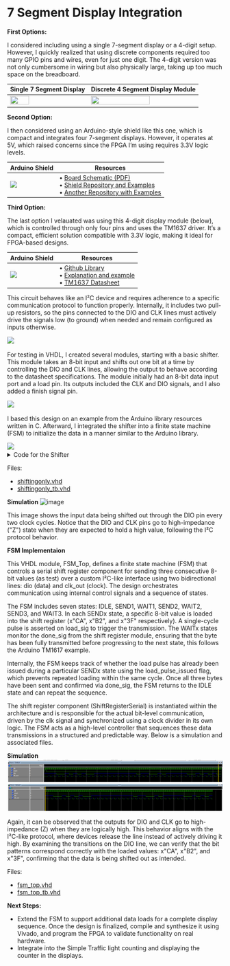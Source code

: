 # 7 Segment Display Integration

**First Options:**

I considered including using a single 7-segment display or a 4-digit setup. However, I quickly realized that using discrete components required too many GPIO pins and wires, even for just one digit. The 4-digit version was not only cumbersome in wiring but also physically large, taking up too much space on the breadboard.

Single 7 Segment Display    |   Discrete 4 Segment Display Module    |   
---   |   ------  |   
|  <img src="https://upload.wikimedia.org/wikipedia/commons/thumb/a/ad/Seven_segment_02_Pengo.jpg/1200px-Seven_segment_02_Pengo.jpg" width=50% height=50%  align="center">    |       <img src="https://th.bing.com/th/id/R.ac22dd04ad6e7eb510ce287559875460?rik=%2bCA6lJZuqa%2fEBQ&riu=http%3a%2f%2fwww.circuitbasics.com%2fwp-content%2fuploads%2f2017%2f05%2fArduino-7-Segment-Tutorial-4-Digit-Display-2.jpg&ehk=4fvTFN3nOIIEPcJOoaJg7H8QD8KAbkDyT3oOpKBoguI%3d&risl=&pid=ImgRaw&r=0" width=75% height=75%  align="center">     |   
   
**Second Option:**

I then considered using an Arduino-style shield like this one, which is compact and integrates four 7-segment displays. However, it operates at 5V, which raised concerns since the FPGA I’m using requires 3.3V logic levels. 


| Arduino Shield | Resources |
|--------------------------|------------------------------------|
| <img src="https://store.arrowdot.io/wp-content/uploads/2021/09/Multi-functional-Expansion.jpg" width="300"> | • <a href="https://github.com/EdwinMarteZorrilla/ModelSim_FPGA/blob/main/4.%20Github%20Resources/2.%20multifunctionshield/multi_function_board_schematic.pdf" target="_blank">Board Schematic (PDF)</a><br>• <a href="https://github.com/EdwinMarteZorrilla/ModelSim_FPGA/tree/main/4.%20Github%20Resources/2.%20multifunctionshield" target="_blank">Shield Repository and Examples</a><br>• <a href="https://github.com/EdwinMarteZorrilla/ModelSim_FPGA/tree/main/4.%20Github%20Resources/3.%20MFShield/examples" target="_blank">Another Repository with Examples</a> |

**Third Option:**

The last option I velauated was using this 4-digit display module (below), which is controlled through only four pins and uses the TM1637 driver. It’s a compact, efficient solution compatible with 3.3V logic, making it ideal for FPGA-based designs. 

| Arduino Shield | Resources |
|--------------------------|------------------------------------|
| <img src="https://github.com/user-attachments/assets/128e4307-4254-4268-b928-04369fe2f766" width="100" /> | • <a href="https://github.com/avishorp/TM1637/tree/master" target="_blank">Github Library</a><br>• <a href="https://gannochenko.dev/blog/tm1637-led-driver-meets-arduino-detailed-explanation" target="_blank">Explanation and example</a><br>• <a href="https://github.com/revolunet/tm1637/blob/master/datasheet-en.pdf" target="_blank">TM1637 Datasheet</a> |

This circuit behaves like an I²C device and requires adherence to a specific communication protocol to function properly. Internally, it includes two pull-up resistors, so the pins connected to the DIO and CLK lines must actively drive the signals low (to ground) when needed and remain configured as inputs otherwise.

 <img src="https://github.com/user-attachments/assets/9b574a66-7917-4fe8-8401-6fce9253934f" width=75% />

For testing in VHDL, I created several modules, starting with a basic shifter. This module takes an 8-bit input and shifts out one bit at a time by controlling the DIO and CLK lines, allowing the output to behave according to the datasheet specifications. The module initially had an 8-bit data input port and a load pin. Its outputs included the CLK and DIO signals, and I also added a finish signal pin.

 <img src="https://github.com/user-attachments/assets/d2fc0824-b88f-4ccf-8209-050f8b05f054" width=35% />

I based this design on an example from the Arduino library resources written in C. Afterward, I integrated the shifter into a finite state machine (FSM) to initialize the data in a manner similar to the Arduino library.

 <img src="https://github.com/user-attachments/assets/2fb88a96-3583-4b43-b824-89467c214b6d" width=75% />

<details>

<summary>Code for the Shifter</summary>

This VHDL module implements a serial shift register designed to send out 8-bit data one bit at a time through a bidirectional data line (dio) synchronized with a clock output (clk_out). At its core, the design uses a clock divider process to generate a slower internal clock tick (clk_tick) from a faster system clock (clk). This clock tick acts as the timing reference for the shift operations, allowing the data bits to be shifted out at precise intervals. The clock divider counts system clock cycles up to a defined threshold (CLK_DIV_COUNT), then toggles the clk_tick signal, effectively slowing down the shifting speed to match the protocol requirements.

The second major block handles the shifting logic itself, which is triggered on the rising edge of the slower clk_tick. When the load input signal transitions from low to high, the input 8-bit data is loaded into the internal shift register, and the module begins shifting the data bit-by-bit. Each clk_tick causes the shift register to move its bits left, outputting the most significant bit on the dio pin while incrementing a counter to track how many bits have been sent. Once all 8 bits have been shifted out, the module sets the done flag to indicate completion and stops shifting. The bidirectional output pins are carefully controlled: when shifting, the dio pin drives a low ('0') if the current bit is zero, otherwise it releases to high impedance ('Z'), mimicking open-drain behavior typical in I2C-like protocols. Similarly, the clk_out pin is driven low or released based on the clk_tick signal, coordinating timing with the data output.
```
   library IEEE;
use IEEE.STD_LOGIC_1164.ALL;
use IEEE.NUMERIC_STD.ALL;

entity ShiftRegisterSerial is
    Port (
        clk      : in  STD_LOGIC;                     -- System clock (e.g., 10 MHz)
        reset    : in  STD_LOGIC;                     -- Asynchronous reset
        load     : in  STD_LOGIC;                     -- Load signal
        data     : in  STD_LOGIC_VECTOR(7 downto 0);  -- 8-bit data input
        dio      : inout STD_LOGIC;                   -- Bidirectional serial output
        clk_out  : inout STD_LOGIC;                   -- Bidirectional shift clock
        done     : out STD_LOGIC                      -- Done flag
    );
end ShiftRegisterSerial;

architecture Behavioral of ShiftRegisterSerial is
    signal shift_reg : STD_LOGIC_VECTOR(7 downto 0) := (others => '0');
    signal bit_count : INTEGER range 0 to 8 := 0;
    signal shifting  : STD_LOGIC := '0';

    signal clk_div   : INTEGER := 0;
    signal clk_tick  : STD_LOGIC := '0';
	--signal data : STD_LOGIC_VECTOR(7 downto 0) := x"CA";
	signal prev_load         : STD_LOGIC := '0';
	signal shift_in_progress : STD_LOGIC := '0';

    --constant CLK_FREQ      : INTEGER := 10000000;      -- 10 MHz
	-- For Simulation
	constant CLK_FREQ      : INTEGER := 10;      -- 10 MHz   
    constant CLK_DIV_COUNT : INTEGER := CLK_FREQ / 5; -- 100 us
	
	--For deployment
	--constant CLK_FREQ      : INTEGER := 100000000;      -- 10 MHz--   
    --constant CLK_DIV_COUNT : INTEGER := CLK_FREQ / 100; -- 1 us
	
	
begin

    -- Clock divider: generates clk_tick every 100 us
    process(clk, reset)
    begin
        if reset = '1' then
            clk_div  <= 0;
            clk_tick <= '0';
        elsif rising_edge(clk) then
            if clk_div >= (CLK_DIV_COUNT / 2) then
                clk_div  <= 0;
                clk_tick <= not clk_tick;
            else
                clk_div <= clk_div + 1;
            end if;
        end if;
    end process;

    -- Shift logic on clk_tick rising edge
    -- Shifting and load control logic
    process(clk_tick, reset)
    begin
        if reset = '1' then
            shift_reg         <= (others => '0');
            bit_count         <= 0;
            shifting          <= '0';
            shift_in_progress <= '0';
            done              <= '0';
            prev_load         <= '0';

        elsif rising_edge(clk_tick) then

            -- Rising edge of load
            if load = '1' and prev_load = '0' then
                shift_reg         <= data;
                bit_count         <= 0;
                shifting          <= '1';
                shift_in_progress <= '1';
                done              <= '0';
            end if;

            -- Perform shifting if active
            if shifting = '1' then
                shift_reg <= shift_reg(6 downto 0) & '0';  -- Left shift
                bit_count <= bit_count + 1;

                if bit_count = 7 then
                    shifting          <= '0';
                    shift_in_progress <= '0';
                    done              <= '1';
                end if;
            end if;

            -- Update load tracking
            prev_load <= load;
        end if;
    end process;

    -- Bidirectional Output Logic: Drive '0' or release to 'Z' for '1'
	--dio <= shift_reg(7) when shifting = '1' else 'Z';
    dio <= '0' when shifting = '1' and shift_reg(7) = '0' else 'Z';
    clk_out <= '0' when clk_tick = '0' else 'Z';

end Behavioral;
```

</details>

Files:
* [shiftingonly.vhd](https://github.com/EdwinMarteZorrilla/ModelSim_FPGA/blob/main/7%20I2C%207%20Segment/shiftingonly.vhd)
* [shiftingonly_tb.vhd](https://github.com/EdwinMarteZorrilla/ModelSim_FPGA/blob/main/7%20I2C%207%20Segment/shiftingonly_tb.vhd)

**Simulation**
![image](https://github.com/user-attachments/assets/462301b8-3357-48e9-ac0e-9ebc0bee0ab9)

This image shows the input data being shifted out through the DIO pin every two clock cycles. Notice that the DIO and CLK pins go to high-impedance ("Z") state when they are expected to hold a high value, following the I²C protocol behavior.

**FSM Implementaion**

This VHDL module, FSM_Top, defines a finite state machine (FSM) that controls a serial shift register component for sending three consecutive 8-bit values (as test)  over a custom I²C-like interface using two bidirectional lines: dio (data) and clk_out (clock). The design orchestrates communication using internal control signals and a sequence of states.

The FSM includes seven states: IDLE, SEND1, WAIT1, SEND2, WAIT2, SEND3, and WAIT3. In each SENDx state, a specific 8-bit value is loaded into the shift register (x"CA", x"B2", and x"3F" respectively). A single-cycle pulse is asserted on load_sig to trigger the transmission. The WAITx states monitor the done_sig from the shift register module, ensuring that the byte has been fully transmitted before progressing to the next state, this follows the Arduino TM1617 example.

Internally, the FSM keeps track of whether the load pulse has already been issued during a particular SENDx state using the load_pulse_issued flag, which prevents repeated loading within the same cycle. Once all three bytes have been sent and confirmed via done_sig, the FSM returns to the IDLE state and can repeat the sequence.

The shift register component (ShiftRegisterSerial) is instantiated within the architecture and is responsible for the actual bit-level communication, driven by the clk signal and synchronized using a clock divider in its own logic. The FSM acts as a high-level controller that sequences these data transmissions in a structured and predictable way. Below is a simulation and associated files.

**Simulation**
![image](https://github.com/EdwinMarteZorrilla/ModelSim_FPGA/blob/main/img/shift_fsm3.png)

Again, it can be observed that the outputs for DIO and CLK go to high-impedance (Z) when they are logically high. This behavior aligns with the I²C-like protocol, where devices release the line instead of actively driving it high. By examining the transitions on the DIO line, we can verify that the bit patterns correspond correctly with the loaded values: x"CA", x"B2", and x"3F", confirming that the data is being shifted out as intended.

Files:
* [fsm_top.vhd](https://github.com/EdwinMarteZorrilla/ModelSim_FPGA/blob/main/7%20I2C%207%20Segment/fsm_top.vhd)
* [fsm_top_tb.vhd](https://github.com/EdwinMarteZorrilla/ModelSim_FPGA/blob/main/7%20I2C%207%20Segment/fsm_top_tb.vhd)


**Next Steps:**

* Extend the FSM to support additional data loads for a complete display sequence. Once the design is finalized, compile and synthesize it using Vivado, and program the FPGA to validate functionality on real hardware.
* Integrate into the Simple Traffic light counting and displaying the counter in the displays.




